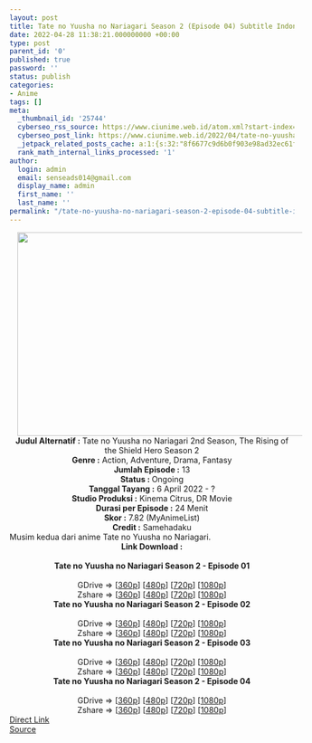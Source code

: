 ```yaml
---
layout: post
title: Tate no Yuusha no Nariagari Season 2 (Episode 04) Subtitle Indonesia
date: 2022-04-28 11:38:21.000000000 +00:00
type: post
parent_id: '0'
published: true
password: ''
status: publish
categories:
- Anime
tags: []
meta:
  _thumbnail_id: '25744'
  cyberseo_rss_source: https://www.ciunime.web.id/atom.xml?start-index=1
  cyberseo_post_link: https://www.ciunime.web.id/2022/04/tate-no-yuusha-no-nariagari-season-2.html
  _jetpack_related_posts_cache: a:1:{s:32:"8f6677c9d6b0f903e98ad32ec61f8deb";a:2:{s:7:"expires";i:1658591832;s:7:"payload";a:3:{i:0;a:1:{s:2:"id";i:27122;}i:1;a:1:{s:2:"id";i:27031;}i:2;a:1:{s:2:"id";i:26927;}}}}
  rank_math_internal_links_processed: '1'
author:
  login: admin
  email: senseads014@gmail.com
  display_name: admin
  first_name: ''
  last_name: ''
permalink: "/tate-no-yuusha-no-nariagari-season-2-episode-04-subtitle-indonesia/"
---
```

<div class="separator" style="clear: both; text-align: center;"><a href="https://blogger.googleusercontent.com/img/b/R29vZ2xl/AVvXsEh2_495gS7f3Isfd3rU_A1kqwj0lagDLrUSYarBjeF-IAsnVG3eIkejXmoKNh4pJtYvykiU6G4nVl7uRHBYAtiwbQSLjW4hZXF_dNcu3yhq2bkbvHsLJYr9Ez3nLyWnXTuISnLbgblhriytkB_2FVbUZ9hoZ0L4nFnm5MG7cxf-A4Rrrylg8OPvWvc-/s1280/Tate%20no%20Yuusha%20no%20Nariagari%20Season%202.jpg" style="margin-left: 1em; margin-right: 1em;"><img border="0" data-original-height="720" data-original-width="1280" height="360" src="{{ site.baseurl }}/assets/2022/04/Tate%20no%20Yuusha%20no%20Nariagari%20Season%202.jpg" width="640" /></a></div>
<div class="separator" style="clear: both; text-align: center;"></div>
<div style="text-align: center;"><b>Judul</b><b><b> Alternatif</b> :</b> Tate no Yuusha no Nariagari 2nd Season,&nbsp;The Rising of the Shield Hero Season 2</div>
<div style="text-align: center;"><b><b>Genre :</b></b> Action, Adventure, Drama, Fantasy</div>
<div style="text-align: center;"><b>Jumlah Episode :</b> 13<br /><b>Status :&nbsp;</b>Ongoing<br /><b>Tanggal Tayang :</b> 6 April 2022 - ?<br /><b>Studio Produksi :</b>&nbsp;Kinema Citrus, DR Movie<br /><b>Durasi per Episode :</b> 24 Menit</div>
<div style="text-align: center;"><b>Skor :</b> 7.82 (MyAnimeList)</div>
<div style="text-align: center;"><b>Credit :</b>&nbsp;Samehadaku</div>
<div style="text-align: center;"></div>
<div style="text-align: justify;">Musim kedua dari anime&nbsp;Tate no Yuusha no Nariagari.</div>
<div style="text-align: justify;"></div>
<div style="text-align: justify;"></div>
<div style="text-align: center;">
<div style="text-align: center;">
<div style="text-align: left;">
<div style="text-align: center;"><b>Link Download :</b></div>
<div style="text-align: center;"><b><br /></b></div>
<div style="text-align: center;"><span style="text-align: left;"><b>Tate no Yuusha no Nariagari Season 2</b></span><b>&nbsp;- Episode 01</b></div>
<div style="text-align: center;"><b><br /></b></div>
<div style="text-align: center;">GDrive =&gt; [<a href="https://acefile.co/f/72038942/tny-s2-1-360p-samehadaku-care-mp4" target="_blank" rel="noopener">360p</a>] [<a href="https://acefile.co/f/72038950/tny-s2-1-480p-samehadaku-care-mp4" target="_blank" rel="noopener">480p</a>] [<a href="https://acefile.co/f/72039313/tny-s2-1-mp4hd-samehadaku-care-mp4" target="_blank" rel="noopener">720p</a>] [<a href="https://acefile.co/f/72042148/tny-s2-1-fullhd-samehadaku-care-mp4" target="_blank" rel="noopener">1080p</a>]</div>
<div style="text-align: center;">Zshare =&gt; [<a href="https://www5.zippyshare.com/v/X55PRxhH/file.html" target="_blank" rel="noopener">360p</a>] [<a href="https://www5.zippyshare.com/v/PoQdcKK8/file.html" target="_blank" rel="noopener">480p</a>] [<a href="https://www109.zippyshare.com/v/Es8eHxWU/file.html" target="_blank" rel="noopener">720p</a>] [<a href="https://www97.zippyshare.com/v/98gqYqzM/file.html" target="_blank" rel="noopener">1080p</a>]</div>
<div style="text-align: center;"></div>
<div style="text-align: center;">
<div><span style="text-align: left;"><b>Tate no Yuusha no Nariagari Season 2</b></span><b>&nbsp;- Episode 02</b></div>
<div><b><br /></b></div>
<div>GDrive =&gt; [<a href="https://acefile.co/f/72542111/tny-s2-2-360p-samehadaku-care-mp4" target="_blank" rel="noopener">360p</a>] [<a href="https://acefile.co/f/72542122/tny-s2-2-480p-samehadaku-care-mp4" target="_blank" rel="noopener">480p</a>] [<a href="https://acefile.co/f/72542954/tny-s2-2-mp4hd-samehadaku-care-mp4" target="_blank" rel="noopener">720p</a>] [<a href="https://acefile.co/f/72544722/tny-s2-2-fullhd-samehadaku-care-mp4" target="_blank" rel="noopener">1080p</a>]</div>
<div>Zshare =&gt; [<a href="https://www115.zippyshare.com/v/SLWewpq3/file.html" target="_blank" rel="noopener">360p</a>] [<a href="https://www115.zippyshare.com/v/zVERKl9J/file.html" target="_blank" rel="noopener">480p</a>] [<a href="https://www115.zippyshare.com/v/ZAc7laEj/file.html" target="_blank" rel="noopener">720p</a>] [<a href="https://www40.zippyshare.com/v/JXm0Flxr/file.html" target="_blank" rel="noopener">1080p</a>]</div>
<div></div>
<div>
<div><span style="text-align: left;"><b>Tate no Yuusha no Nariagari Season 2</b></span><b>&nbsp;- Episode 03</b></div>
<div><b><br /></b></div>
<div>GDrive =&gt; [<a href="https://acefile.co/f/73081709/tny-s2-3-360p-samehadaku-care-mp4" target="_blank" rel="noopener">360p</a>] [<a href="https://acefile.co/f/73081716/tny-s2-3-480p-samehadaku-care-mp4" target="_blank" rel="noopener">480p</a>] [<a href="https://acefile.co/f/73082208/tny-s2-3-mp4hd-samehadaku-care-mp4" target="_blank" rel="noopener">720p</a>] [<a href="https://acefile.co/f/73083747/tny-s2-3-fullhd-samehadaku-care-mp4" target="_blank" rel="noopener">1080p</a>]</div>
<div>Zshare =&gt; [<a href="https://www77.zippyshare.com/v/pjPAtanj/file.html" target="_blank" rel="noopener">360p</a>] [<a href="https://www77.zippyshare.com/v/gehNKaD4/file.html" target="_blank" rel="noopener">480p</a>] [<a href="https://www103.zippyshare.com/v/j7qDAoDF/file.html" target="_blank" rel="noopener">720p</a>] [<a href="https://www44.zippyshare.com/v/y3K01tvW/file.html" target="_blank" rel="noopener">1080p</a>]</div>
</div>
<div></div>
<div>
<div><span style="text-align: left;"><b>Tate no Yuusha no Nariagari Season 2</b></span><b>&nbsp;- Episode 04</b></div>
<div><b><br /></b></div>
<div>GDrive =&gt; [<a href="https://acefile.co/f/73624337/tny-4-360p-samehadaku-care-mp4" target="_blank" rel="noopener">360p</a>] [<a href="https://www36.zippyshare.com/v/LAC0N8Ru/file.html" target="_blank" rel="noopener">480p</a>] [<a href="https://acefile.co/f/73624356/tny-4-mp4hd-samehadaku-care-mp4" target="_blank" rel="noopener">720p</a>] [<a href="https://acefile.co/f/73624955/tny-4-fullhd-samehadaku-care-mp4" target="_blank" rel="noopener">1080p</a>]</div>
<div>Zshare =&gt; [<a href="https://www36.zippyshare.com/v/uYXe7NzP/file.html" target="_blank" rel="noopener">360p</a>] [<a href="https://acefile.co/f/73624344/tny-4-480p-samehadaku-care-mp4" target="_blank" rel="noopener">480p</a>] [<a href="https://www36.zippyshare.com/v/hH5Hu9q0/file.html" target="_blank" rel="noopener">720p</a>] [<a href="https://www74.zippyshare.com/v/U8rTZul1/file.html" target="_blank" rel="noopener">1080p</a>]</div>
</div>
</div>
</div>
</div>
</div>
<link rel="stylesheet" href="https://cdnjs.cloudflare.com/ajax/libs/font-awesome/4.7.0/css/font-awesome.min.css" />
<div class="divbtn"> <a href="https://handymansurrender.com/fihup8buzv?key=94550f7ce39444073321dde3b8782f97" class="btn"><i class="fa fa-download"></i> Direct Link</a> <br /><a href="https://www.ciunime.web.id/2022/04/tate-no-yuusha-no-nariagari-season-2.html">Source</a> </div>
